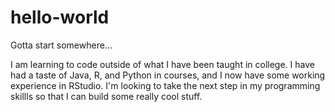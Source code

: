 # hello-world
Gotta start somewhere...

I am learning to code outside of what I have been taught in college. I have had a taste of Java, R, and Python in courses, and I now have some working experience in RStudio. I'm looking to take the next step in my programming skillls so that I can build some really cool stuff.
